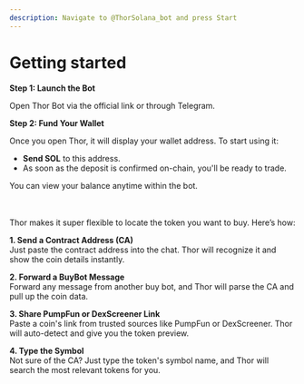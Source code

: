 ```yaml
---
description: Navigate to @ThorSolana_bot and press Start
---
```


# Getting started

**Step 1: Launch the Bot**

Open Thor Bot via the official link or through Telegram.

**Step 2: Fund Your Wallet**

Once you open Thor, it will display your wallet address. To start using it:

* **Send SOL** to this address.
* As soon as the deposit is confirmed on-chain, you'll be ready to trade.

You can view your balance anytime within the bot.

\
\
Thor makes it super flexible to locate the token you want to buy. Here’s how:

**1. Send a Contract Address (CA)**\
Just paste the contract address into the chat. Thor will recognize it and show the coin details instantly.

**2. Forward a BuyBot Message**\
Forward any message from another buy bot, and Thor will parse the CA and pull up the coin data.

**3. Share PumpFun or DexScreener Link**\
Paste a coin's link from trusted sources like PumpFun or DexScreener. Thor will auto-detect and give you the token preview.

**4. Type the Symbol**\
Not sure of the CA? Just type the token's symbol name, and Thor will search the most relevant tokens for you.
